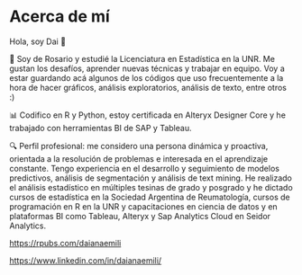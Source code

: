 # Acerca de mí

Hola, soy Dai 🙋

💬 Soy de Rosario y estudié la Licenciatura en Estadística en la UNR. Me gustan los desafíos, aprender nuevas técnicas y trabajar en equipo.
Voy a estar guardando acá algunos de los códigos que uso frecuentemente a la hora de hacer gráficos, análisis exploratorios, análisis de texto, entre otros :) 

📊 Codifico en R y Python, estoy certificada en Alteryx Designer Core y he trabajado con herramientas BI de SAP y Tableau.

🔍 Perfil profesional: me considero una persona dinámica y proactiva, orientada a la resolución de problemas e interesada en el aprendizaje constante.
Tengo experiencia en el desarrollo y seguimiento de modelos predictivos, análisis de segmentación y análisis de text mining. 
He realizado el análisis estadístico en múltiples tesinas de grado y posgrado y he dictado cursos de estadística en la Sociedad Argentina de Reumatología, cursos de programación en R en la UNR y capacitaciones en ciencia de datos y en plataformas BI como Tableau, Alteryx y Sap Analytics Cloud en Seidor Analytics.

https://rpubs.com/daianaemili

https://www.linkedin.com/in/daianaemili/
